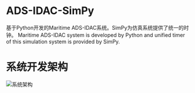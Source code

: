 # ADS-IDAC-SimPy

基于Python开发的Maritime ADS-IDAC系统。SimPy为仿真系统提供了统一的时钟。
Maritime ADS-IDAC system is developed by Python and unified timer of this simulation system is provided by SimPy.


# 系统开发架构

![系统架构](https://github.com/Eternal-Br/ADS-IDAC-SimPy/blob/master/%E5%BC%80%E5%8F%91%E6%96%87%E6%A1%A3/images/Framework.jpg)
